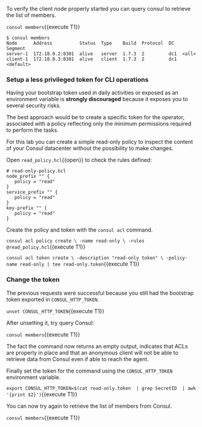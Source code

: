 
To verify the client node properly started you can query consul to retrieve the list of members.

`consul members`{{execute T1}}

```plaintext
$ consul members
Node      Address          Status  Type    Build  Protocol  DC   Segment
server-1  172.18.0.2:8301  alive   server  1.7.3  2         dc1  <all>
client-1  172.18.0.3:8301  alive   client  1.7.3  2         dc1  <default>
```

### Setup a less privileged token for CLI operations

Having your bootstrap token used in daily activities or exposed as an environment variable is **strongly discouraged** because it exposes you to several security risks. 

The best approach would be to create a specific token for the operator, associated with a policy reflecting only the minimum permissions required to perform the tasks.

For this lab you can create a simple read-only policy to inspect the content of your Consul datacenter without the possibility to make changes.

Open `read_policy.hcl`{{open}} to check the rules defined:

```plaintext
# read-only-policy.hcl
node_prefix "" {
   policy = "read"
}
service_prefix "" {
   policy = "read"
}
key-prefix "" {
   policy = "read"
}
```
Create the policy and token with the `consul acl` command.

`consul acl policy create \
  -name read-only \
  -rules @read_policy.hcl`{{execute T1}}

`consul acl token create \
  -description "read-only token" \
  -policy-name read-only | tee read-only.token`{{execute T1}}


### Change the token

The previous requests were successful because you still had the bootstrap token exported in `CONSUL_HTTP_TOKEN`.

`unset CONSUL_HTTP_TOKEN`{{execute T1}}

After unsetting it, try query Consul:

`consul members`{{execute T1}}

The fact the command now returns an empty output, indicates that ACLs are properly in place and that an anonymous client will not be able to retrieve data from Consul even if able to reach the agent.

Finally set the token for the command using the `CONSUL_HTTP_TOKEN` environment variable.

`export CONSUL_HTTP_TOKEN=$(cat read-only.token  | grep SecretID  | awk '{print $2}')`{{execute T1}}

You can now try again to retrieve the list of members from Consul.

`consul members`{{execute T1}}

